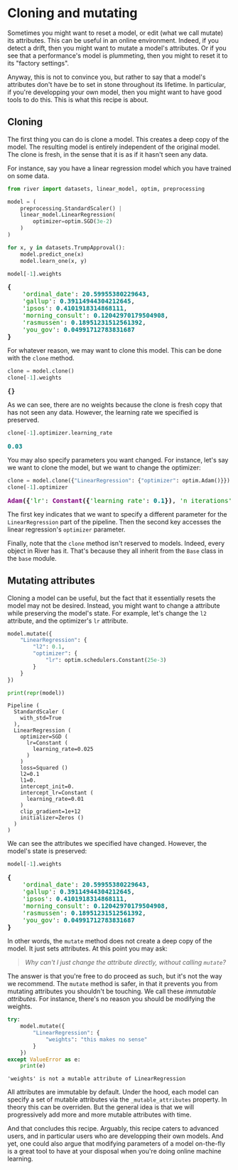 # Cloning and mutating

Sometimes you might want to reset a model, or edit (what we call mutate) its attributes. This can be useful in an online environment. Indeed, if you detect a drift, then you might want to mutate a model's attributes. Or if you see that a performance's model is plummeting, then you might to reset it to its "factory settings".

Anyway, this is not to convince you, but rather to say that a model's attributes don't have be to set in stone throughout its lifetime. In particular, if you're developping your own model, then you might want to have good tools to do this. This is what this recipe is about.

## Cloning

The first thing you can do is clone a model. This creates a deep copy of the model. The resulting model is entirely independent of the original model. The clone is fresh, in the sense that it is as if it hasn't seen any data.

For instance, say you have a linear regression model which you have trained on some data.


```python
from river import datasets, linear_model, optim, preprocessing

model = (
    preprocessing.StandardScaler() |
    linear_model.LinearRegression(
        optimizer=optim.SGD(3e-2)
    )
)

for x, y in datasets.TrumpApproval():
    model.predict_one(x)
    model.learn_one(x, y)

model[-1].weights
```


<pre style="white-space:pre;overflow-x:auto;line-height:normal;font-family:Menlo,'DejaVu Sans Mono',consolas,'Courier New',monospace">
<span style="font-weight: bold">{</span>
    <span style="color: #008000; text-decoration-color: #008000">'ordinal_date'</span>: <span style="color: #008080; text-decoration-color: #008080; font-weight: bold">20.59955380229643</span>,
    <span style="color: #008000; text-decoration-color: #008000">'gallup'</span>: <span style="color: #008080; text-decoration-color: #008080; font-weight: bold">0.39114944304212645</span>,
    <span style="color: #008000; text-decoration-color: #008000">'ipsos'</span>: <span style="color: #008080; text-decoration-color: #008080; font-weight: bold">0.4101918314868111</span>,
    <span style="color: #008000; text-decoration-color: #008000">'morning_consult'</span>: <span style="color: #008080; text-decoration-color: #008080; font-weight: bold">0.12042970179504908</span>,
    <span style="color: #008000; text-decoration-color: #008000">'rasmussen'</span>: <span style="color: #008080; text-decoration-color: #008080; font-weight: bold">0.18951231512561392</span>,
    <span style="color: #008000; text-decoration-color: #008000">'you_gov'</span>: <span style="color: #008080; text-decoration-color: #008080; font-weight: bold">0.04991712783831687</span>
<span style="font-weight: bold">}</span>
</pre>



For whatever reason, we may want to clone this model. This can be done with the `clone` method.


```python
clone = model.clone()
clone[-1].weights
```


<pre style="white-space:pre;overflow-x:auto;line-height:normal;font-family:Menlo,'DejaVu Sans Mono',consolas,'Courier New',monospace"><span style="font-weight: bold">{}</span>
</pre>



As we can see, there are no weights because the clone is fresh copy that has not seen any data. However, the learning rate we specified is preserved.


```python
clone[-1].optimizer.learning_rate
```


<pre style="white-space:pre;overflow-x:auto;line-height:normal;font-family:Menlo,'DejaVu Sans Mono',consolas,'Courier New',monospace"><span style="color: #008080; text-decoration-color: #008080; font-weight: bold">0.03</span>
</pre>



You may also specify parameters you want changed. For instance, let's say we want to clone the model, but we want to change the optimizer:


```python
clone = model.clone({"LinearRegression": {"optimizer": optim.Adam()}})
clone[-1].optimizer
```


<pre style="white-space:pre;overflow-x:auto;line-height:normal;font-family:Menlo,'DejaVu Sans Mono',consolas,'Courier New',monospace"><span style="color: #800080; text-decoration-color: #800080; font-weight: bold">Adam</span><span style="font-weight: bold">({</span><span style="color: #008000; text-decoration-color: #008000">'lr'</span>: <span style="color: #800080; text-decoration-color: #800080; font-weight: bold">Constant</span><span style="font-weight: bold">({</span><span style="color: #008000; text-decoration-color: #008000">'learning_rate'</span>: <span style="color: #008080; text-decoration-color: #008080; font-weight: bold">0.1</span><span style="font-weight: bold">})</span>, <span style="color: #008000; text-decoration-color: #008000">'n_iterations'</span>: <span style="color: #008080; text-decoration-color: #008080; font-weight: bold">0</span>, <span style="color: #008000; text-decoration-color: #008000">'beta_1'</span>: <span style="color: #008080; text-decoration-color: #008080; font-weight: bold">0.9</span>, <span style="color: #008000; text-decoration-color: #008000">'beta_2'</span>: <span style="color: #008080; text-decoration-color: #008080; font-weight: bold">0.999</span>, <span style="color: #008000; text-decoration-color: #008000">'eps'</span>: <span style="color: #008080; text-decoration-color: #008080; font-weight: bold">1e-08</span>, <span style="color: #008000; text-decoration-color: #008000">'m'</span>: <span style="color: #800080; text-decoration-color: #800080; font-style: italic">None</span>, <span style="color: #008000; text-decoration-color: #008000">'v'</span>: <span style="color: #800080; text-decoration-color: #800080; font-style: italic">None</span><span style="font-weight: bold">})</span>
</pre>



The first key indicates that we want to specify a different parameter for the `LinearRegression` part of the pipeline. Then the second key accesses the linear regression's `optimizer` parameter.

Finally, note that the `clone` method isn't reserved to models. Indeed, every object in River has it. That's because they all inherit from the `Base` class in the `base` module.

## Mutating attributes

Cloning a model can be useful, but the fact that it essentially resets the model may not be desired. Instead, you might want to change a attribute while preserving the model's state. For example, let's change the `l2` attribute, and the optimizer's `lr` attribute.


```python
model.mutate({
    "LinearRegression": {
        "l2": 0.1,
        "optimizer": {
            "lr": optim.schedulers.Constant(25e-3)
        }
    }
})

print(repr(model))
```

    Pipeline (
      StandardScaler (
        with_std=True
      ),
      LinearRegression (
        optimizer=SGD (
          lr=Constant (
            learning_rate=0.025
          )
        )
        loss=Squared ()
        l2=0.1
        l1=0.
        intercept_init=0.
        intercept_lr=Constant (
          learning_rate=0.01
        )
        clip_gradient=1e+12
        initializer=Zeros ()
      )
    )


We can see the attributes we specified have changed. However, the model's state is preserved:


```python
model[-1].weights
```


<pre style="white-space:pre;overflow-x:auto;line-height:normal;font-family:Menlo,'DejaVu Sans Mono',consolas,'Courier New',monospace">
<span style="font-weight: bold">{</span>
    <span style="color: #008000; text-decoration-color: #008000">'ordinal_date'</span>: <span style="color: #008080; text-decoration-color: #008080; font-weight: bold">20.59955380229643</span>,
    <span style="color: #008000; text-decoration-color: #008000">'gallup'</span>: <span style="color: #008080; text-decoration-color: #008080; font-weight: bold">0.39114944304212645</span>,
    <span style="color: #008000; text-decoration-color: #008000">'ipsos'</span>: <span style="color: #008080; text-decoration-color: #008080; font-weight: bold">0.4101918314868111</span>,
    <span style="color: #008000; text-decoration-color: #008000">'morning_consult'</span>: <span style="color: #008080; text-decoration-color: #008080; font-weight: bold">0.12042970179504908</span>,
    <span style="color: #008000; text-decoration-color: #008000">'rasmussen'</span>: <span style="color: #008080; text-decoration-color: #008080; font-weight: bold">0.18951231512561392</span>,
    <span style="color: #008000; text-decoration-color: #008000">'you_gov'</span>: <span style="color: #008080; text-decoration-color: #008080; font-weight: bold">0.04991712783831687</span>
<span style="font-weight: bold">}</span>
</pre>



In other words, the `mutate` method does not create a deep copy of the model. It just sets attributes. At this point you may ask:

> *Why can't I just change the attribute directly, without calling `mutate`?*

The answer is that you're free to do proceed as such, but it's not the way we recommend. The `mutate` method is safer, in that it prevents you from mutating attributes you shouldn't be touching. We call these *immutable attributes*. For instance, there's no reason you should be modifying the weights.


```python
try:
    model.mutate({
        "LinearRegression": {
            "weights": "this makes no sense"
        }
    })
except ValueError as e:
    print(e)
```

    'weights' is not a mutable attribute of LinearRegression


All attributes are immutable by default. Under the hood, each model can specify a set of mutable attributes via the `_mutable_attributes` property. In theory this can be overriden. But the general idea is that we will progressively add more and more mutable attributes with time.

And that concludes this recipe. Arguably, this recipe caters to advanced users, and in particular users who are developping their own models. And yet, one could also argue that modifying parameters of a model on-the-fly is a great tool to have at your disposal when you're doing online machine learning.
